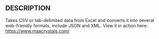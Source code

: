 ## DESCRIPTION

Takes CSV or tab-delimited data from Excel and converts it into several web-friendly formats, include JSON and XML.
View it in action here: https://www.maacrystals.com/
